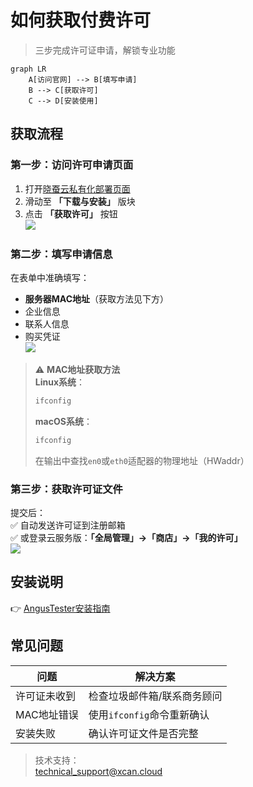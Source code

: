 # 如何获取付费许可

> 三步完成许可证申请，解锁专业功能

```mermaid  
graph LR  
    A[访问官网] --> B[填写申请]  
    B --> C[获取许可]  
    C --> D[安装使用]  
```

## 获取流程

### 第一步：访问许可申请页面
1. 打开[晓蚕云私有化部署页面](https://www.xcan.cloud/deployment)
2. 滑动至 **「下载与安装」** 版块
3. 点击 **「获取许可」** 按钮  
   ![](https://bj-c1-prod-files.xcan.cloud/storage/pubapi/v1/file/GL_ENTER.png?fid=223372998432784390&fpt=Hp5q7ZfJVL0I94G6HqEGzbeBUUwi2oFVVMN2ydXm)

### 第二步：填写申请信息
在表单中准确填写：
- **服务器MAC地址**（获取方法见下方）
- 企业信息
- 联系人信息
- 购买凭证  
  ![](https://bj-c1-prod-files.xcan.cloud/storage/pubapi/v1/file/GL_GET.png?fid=223372998432784392&fpt=OzgIx0TNKFdoTRv2dCl3xWnQz2v8tCnCZ8O5BiN3)

> ⚠️ **MAC地址获取方法**  
> **Linux系统**：
> ```bash  
> ifconfig  
> ```  
> **macOS系统**：
> ```bash  
> ifconfig  
> ```  
> 在输出中查找`en0`或`eth0`适配器的物理地址（HWaddr）

### 第三步：获取许可证文件
提交后：  
✅ 自动发送许可证到注册邮箱  
✅ 或登录云服务版：**「全局管理」→「商店」→「我的许可」**  
![](https://bj-c1-prod-files.xcan.cloud/storage/pubapi/v1/file/GL_DOWNLOAD.png?fid=223372998432784388&fpt=jIWM6XPM9tOZOYpZnhNxqafuwX96rjl1cN60TPjr)

## 安装说明
👉 [AngusTester安装指南](../installation/AngusTester)

## 常见问题

| 问题 | 解决方案 |  
|------|----------|  
| 许可证未收到 | 检查垃圾邮件箱/联系商务顾问 |  
| MAC地址错误 | 使用`ifconfig`命令重新确认 |  
| 安装失败 | 确认许可证文件是否完整 |  

> 技术支持：  
> technical_support@xcan.cloud